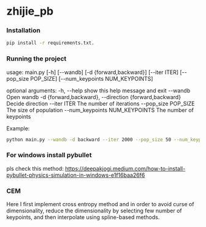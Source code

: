 # zhijie_pb

### Installation

```bash
pip install -r requirements.txt.
```

### Running the project
usage: main.py [-h] [--wandb] [-d {forward,backward}] [--iter ITER] [--pop_size POP_SIZE] [--num_keypoints NUM_KEYPOINTS]

optional arguments:
  -h, --help            show this help message and exit
  --wandb               Open wandb
  -d {forward,backward}, --direction {forward,backward}
                        Decide direction
  --iter ITER           The number of iterations
  --pop_size POP_SIZE   The size of population
  --num_keypoints NUM_KEYPOINTS
                        The number of keypoints

Example:

```bash
python main.py --wandb -d backward --iter 2000 --pop_size 50 --num_keypoints 6
```


### For windows install pybullet

pls check this method: https://deepakjogi.medium.com/how-to-install-pybullet-physics-simulation-in-windows-e1f16baa26f6

### CEM
Here I first implement cross entropy method and in order to avoid curse of dimensionality, reduce the dimensionality by selecting few number of keypoints, and then interpolate using spline-based methods.

